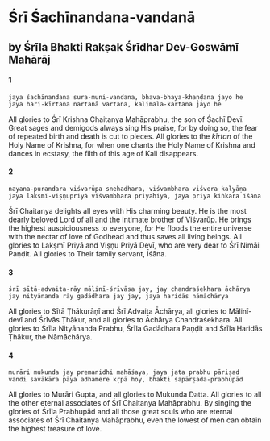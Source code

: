 # Śrī Śachīnandana-vandanā

## by Śrīla Bhakti Rakṣak Śrīdhar Dev-Goswāmī Mahārāj

#### 1

    jaya śachīnandana sura-muni-vandana, bhava-bhaya-khaṇḍana jayo he
    jaya hari-kīrtana nartanā vartana, kalimala-kartana jayo he

All glories to Śrī Krishna Chaitanya Mahāprabhu, the son of Śachī Devī. Great sages and demigods always sing His praise, for by doing so, the fear of repeated birth and death is cut to pieces. All glories to the *kīrtan* of the
Holy Name of Krishna, for when one chants the Holy Name of Krishna and dances in ecstasy, the filth of this age of Kali disappears.

#### 2

    nayana-purandara viśvarūpa snehadhara, viśvambhara viśvera kalyāṇa
    jaya lakṣmī-viṣṇupriyā viśvambhara priyahiyā, jaya priya kiṅkara īśāna

Śrī Chaitanya delights all eyes with His charming beauty. He is the most dearly beloved Lord of all and the intimate brother of Viśvarūp. He brings the highest auspiciousness to everyone, for He floods the entire universe with the nectar of love of Godhead and thus saves all living beings. All glories to Lakṣmī Priyā and Viṣṇu Priyā Devī, who are very dear to Śrī Nimāi Paṇḍit. All glories to Their family servant, Īśāna.

#### 3

    śrī sītā-advaita-rāy mālinī-śrīvāsa jay, jay chandraśekhara āchārya
    jay nityānanda rāy gadādhara jay jay, jaya haridās nāmāchārya

All glories to Sītā Ṭhākurāṇī and Śrī Advaita Āchārya, all glories to Mālinī-devī and Śrīvās Ṭhākur, and all glories to Āchārya Chandraśekhara. All glories to Śrīla Nityānanda Prabhu, Śrīla Gadādhara Paṇḍit and Śrīla Haridās Ṭhākur, the Nāmāchārya.

#### 4

    murāri mukunda jay premanidhi mahāśaya, jaya jata prabhu pāriṣad
    vandi savākāra pāya adhamere kṛpā hoy, bhakti sapārṣada-prabhupād

All glories to Murāri Gupta, and all glories to Mukunda Datta. All glories to all the other eternal associates of Śrī Chaitanya Mahāprabhu. By singing the glories of Śrīla Prabhupād and all those great souls who are eternal associates of Śrī Chaitanya Mahāprabhu, even the lowest of men can obtain the highest treasure of love.

